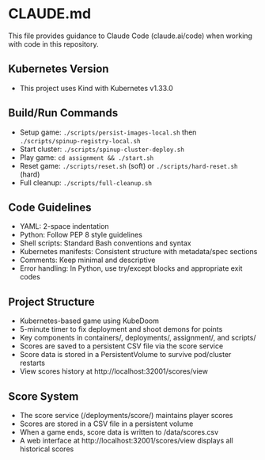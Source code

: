 # CLAUDE.md

This file provides guidance to Claude Code (claude.ai/code) when working with code in this repository.

## Kubernetes Version
- This project uses Kind with Kubernetes v1.33.0

## Build/Run Commands
- Setup game: `./scripts/persist-images-local.sh` then `./scripts/spinup-registry-local.sh`
- Start cluster: `./scripts/spinup-cluster-deploy.sh`
- Play game: `cd assignment && ./start.sh`
- Reset game: `./scripts/reset.sh` (soft) or `./scripts/hard-reset.sh` (hard)
- Full cleanup: `./scripts/full-cleanup.sh`

## Code Guidelines
- YAML: 2-space indentation
- Python: Follow PEP 8 style guidelines
- Shell scripts: Standard Bash conventions and syntax
- Kubernetes manifests: Consistent structure with metadata/spec sections
- Comments: Keep minimal and descriptive
- Error handling: In Python, use try/except blocks and appropriate exit codes

## Project Structure
- Kubernetes-based game using KubeDoom
- 5-minute timer to fix deployment and shoot demons for points
- Key components in containers/, deployments/, assignment/, and scripts/
- Scores are saved to a persistent CSV file via the score service
- Score data is stored in a PersistentVolume to survive pod/cluster restarts
- View scores history at http://localhost:32001/scores/view

## Score System
- The score service (/deployments/score/) maintains player scores
- Scores are stored in a CSV file in a persistent volume
- When a game ends, score data is written to /data/scores.csv
- A web interface at http://localhost:32001/scores/view displays all historical scores